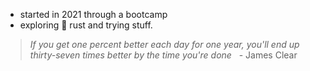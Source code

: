 <ul> 
  <li> started in 2021 through a bootcamp </li>

  <li> exploring 🦀 rust and trying stuff.  </li>

</ul>

> *If you get one percent better each day for one year, you'll end up thirty-seven times better by the time you're done* &nbsp; - James Clear
